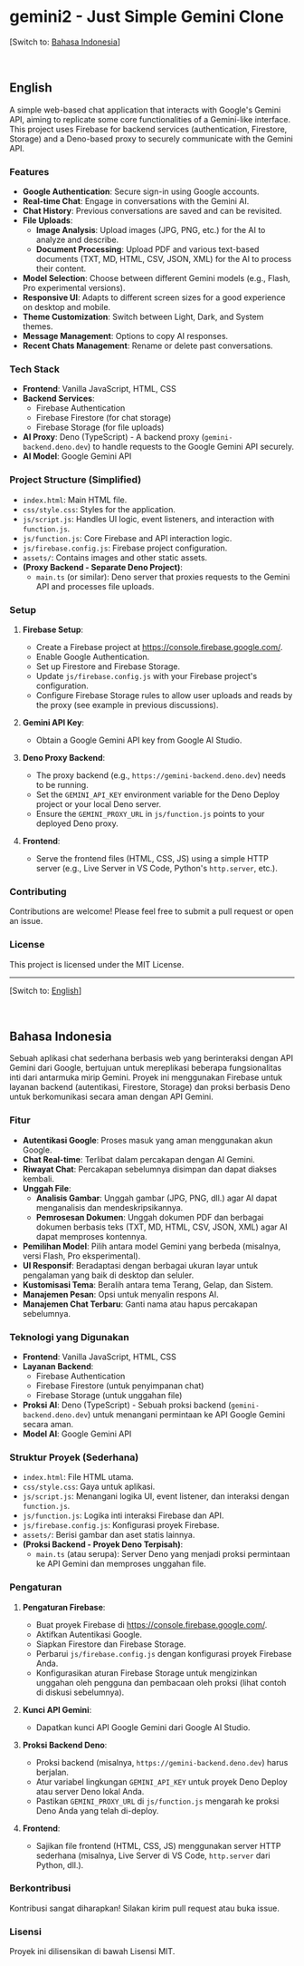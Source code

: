 # gemini2 - Just Simple Gemini Clone

[Switch to: [Bahasa Indonesia](#bahasa-indonesia)]

<br>

## English

A simple web-based chat application that interacts with Google's Gemini API, aiming to replicate some core functionalities of a Gemini-like interface. This project uses Firebase for backend services (authentication, Firestore, Storage) and a Deno-based proxy to securely communicate with the Gemini API.

### Features

*   **Google Authentication**: Secure sign-in using Google accounts.
*   **Real-time Chat**: Engage in conversations with the Gemini AI.
*   **Chat History**: Previous conversations are saved and can be revisited.
*   **File Uploads**:
    *   **Image Analysis**: Upload images (JPG, PNG, etc.) for the AI to analyze and describe.
    *   **Document Processing**: Upload PDF and various text-based documents (TXT, MD, HTML, CSV, JSON, XML) for the AI to process their content.
*   **Model Selection**: Choose between different Gemini models (e.g., Flash, Pro experimental versions).
*   **Responsive UI**: Adapts to different screen sizes for a good experience on desktop and mobile.
*   **Theme Customization**: Switch between Light, Dark, and System themes.
*   **Message Management**: Options to copy AI responses.
*   **Recent Chats Management**: Rename or delete past conversations.

### Tech Stack

*   **Frontend**: Vanilla JavaScript, HTML, CSS
*   **Backend Services**:
    *   Firebase Authentication
    *   Firebase Firestore (for chat storage)
    *   Firebase Storage (for file uploads)
*   **AI Proxy**: Deno (TypeScript) - A backend proxy (`gemini-backend.deno.dev`) to handle requests to the Google Gemini API securely.
*   **AI Model**: Google Gemini API

### Project Structure (Simplified)

*   `index.html`: Main HTML file.
*   `css/style.css`: Styles for the application.
*   `js/script.js`: Handles UI logic, event listeners, and interaction with `function.js`.
*   `js/function.js`: Core Firebase and API interaction logic.
*   `js/firebase.config.js`: Firebase project configuration.
*   `assets/`: Contains images and other static assets.
*   **(Proxy Backend - Separate Deno Project)**:
    *   `main.ts` (or similar): Deno server that proxies requests to the Gemini API and processes file uploads.

### Setup

1.  **Firebase Setup**:
    *   Create a Firebase project at https://console.firebase.google.com/.
    *   Enable Google Authentication.
    *   Set up Firestore and Firebase Storage.
    *   Update `js/firebase.config.js` with your Firebase project's configuration.
    *   Configure Firebase Storage rules to allow user uploads and reads by the proxy (see example in previous discussions).

2.  **Gemini API Key**:
    *   Obtain a Google Gemini API key from Google AI Studio.

3.  **Deno Proxy Backend**:
    *   The proxy backend (e.g., `https://gemini-backend.deno.dev`) needs to be running.
    *   Set the `GEMINI_API_KEY` environment variable for the Deno Deploy project or your local Deno server.
    *   Ensure the `GEMINI_PROXY_URL` in `js/function.js` points to your deployed Deno proxy.

4.  **Frontend**:
    *   Serve the frontend files (HTML, CSS, JS) using a simple HTTP server (e.g., Live Server in VS Code, Python's `http.server`, etc.).

### Contributing

Contributions are welcome! Please feel free to submit a pull request or open an issue.

### License

This project is licensed under the MIT License.

---

[Switch to: [English](#english)]

<br>

## Bahasa Indonesia

Sebuah aplikasi chat sederhana berbasis web yang berinteraksi dengan API Gemini dari Google, bertujuan untuk mereplikasi beberapa fungsionalitas inti dari antarmuka mirip Gemini. Proyek ini menggunakan Firebase untuk layanan backend (autentikasi, Firestore, Storage) dan proksi berbasis Deno untuk berkomunikasi secara aman dengan API Gemini.

### Fitur

*   **Autentikasi Google**: Proses masuk yang aman menggunakan akun Google.
*   **Chat Real-time**: Terlibat dalam percakapan dengan AI Gemini.
*   **Riwayat Chat**: Percakapan sebelumnya disimpan dan dapat diakses kembali.
*   **Unggah File**:
    *   **Analisis Gambar**: Unggah gambar (JPG, PNG, dll.) agar AI dapat menganalisis dan mendeskripsikannya.
    *   **Pemrosesan Dokumen**: Unggah dokumen PDF dan berbagai dokumen berbasis teks (TXT, MD, HTML, CSV, JSON, XML) agar AI dapat memproses kontennya.
*   **Pemilihan Model**: Pilih antara model Gemini yang berbeda (misalnya, versi Flash, Pro eksperimental).
*   **UI Responsif**: Beradaptasi dengan berbagai ukuran layar untuk pengalaman yang baik di desktop dan seluler.
*   **Kustomisasi Tema**: Beralih antara tema Terang, Gelap, dan Sistem.
*   **Manajemen Pesan**: Opsi untuk menyalin respons AI.
*   **Manajemen Chat Terbaru**: Ganti nama atau hapus percakapan sebelumnya.

### Teknologi yang Digunakan

*   **Frontend**: Vanilla JavaScript, HTML, CSS
*   **Layanan Backend**:
    *   Firebase Authentication
    *   Firebase Firestore (untuk penyimpanan chat)
    *   Firebase Storage (untuk unggahan file)
*   **Proksi AI**: Deno (TypeScript) - Sebuah proksi backend (`gemini-backend.deno.dev`) untuk menangani permintaan ke API Google Gemini secara aman.
*   **Model AI**: Google Gemini API

### Struktur Proyek (Sederhana)

*   `index.html`: File HTML utama.
*   `css/style.css`: Gaya untuk aplikasi.
*   `js/script.js`: Menangani logika UI, event listener, dan interaksi dengan `function.js`.
*   `js/function.js`: Logika inti interaksi Firebase dan API.
*   `js/firebase.config.js`: Konfigurasi proyek Firebase.
*   `assets/`: Berisi gambar dan aset statis lainnya.
*   **(Proksi Backend - Proyek Deno Terpisah)**:
    *   `main.ts` (atau serupa): Server Deno yang menjadi proksi permintaan ke API Gemini dan memproses unggahan file.

### Pengaturan

1.  **Pengaturan Firebase**:
    *   Buat proyek Firebase di https://console.firebase.google.com/.
    *   Aktifkan Autentikasi Google.
    *   Siapkan Firestore dan Firebase Storage.
    *   Perbarui `js/firebase.config.js` dengan konfigurasi proyek Firebase Anda.
    *   Konfigurasikan aturan Firebase Storage untuk mengizinkan unggahan oleh pengguna dan pembacaan oleh proksi (lihat contoh di diskusi sebelumnya).

2.  **Kunci API Gemini**:
    *   Dapatkan kunci API Google Gemini dari Google AI Studio.

3.  **Proksi Backend Deno**:
    *   Proksi backend (misalnya, `https://gemini-backend.deno.dev`) harus berjalan.
    *   Atur variabel lingkungan `GEMINI_API_KEY` untuk proyek Deno Deploy atau server Deno lokal Anda.
    *   Pastikan `GEMINI_PROXY_URL` di `js/function.js` mengarah ke proksi Deno Anda yang telah di-deploy.

4.  **Frontend**:
    *   Sajikan file frontend (HTML, CSS, JS) menggunakan server HTTP sederhana (misalnya, Live Server di VS Code, `http.server` dari Python, dll.).

### Berkontribusi

Kontribusi sangat diharapkan! Silakan kirim pull request atau buka issue.

### Lisensi

Proyek ini dilisensikan di bawah Lisensi MIT.